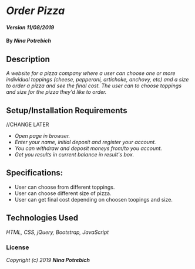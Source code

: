 # _Order Pizza_

#### _Version 11/08/2019_

#### By _**Nina Potrebich**_

## Description

_A website for a pizza company where a user can choose one or more individual toppings (cheese, pepperoni, artichoke, anchovy, etc) and a size to order a pizza and see the final cost. The user can to choose toppings and size for the pizza they'd like to order._

## Setup/Installation Requirements

//CHANGE LATER
* _Open page in browser._
* _Enter your name, initial deposit and register your account._
* _You can withdraw and deposit moneys from/to you account._
* _Get you results in current balance in result's box._

## Specifications:
* User can choose from different toppings.
* User can choose different size of pizza.
* User can get final cost depending on choosen toopings and size.

## Technologies Used

_HTML, CSS, jQuery, Bootstrap, JavaScript_

### License

*_Copyright (c) 2019 **Nina Potrebich**_*